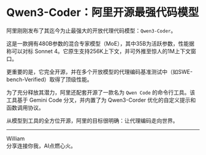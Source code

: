 # Qwen3-Coder：阿里开源最强代码模型

阿里刚刚发布了其迄今为止最强大的开放代理代码模型：`Qwen3-Coder`。

这是一款拥有480B参数的混合专家模型（MoE），其中35B为活跃参数，性能据称可以对标 Sonnet 4。它原生支持256K上下文，并可外推至惊人的1M上下文窗口。

更重要的是，它完全开源，并在多个开放模型的代理编码基准测试中（如SWE-bench-Verified）取得了顶级性能。

为了充分释放其潜力，阿里还配套开源了一款名为 `Qwen Code` 的命令行工具。该工具基于 Gemini Code 分叉，并内置了为 Qwen3-Corder 优化的自定义提示和函数调用协议。

从模型到工具的全方位开源，阿里的目标很明确：让代理编码走向世界。

---
William \
分享连接你我，AI点燃心火。 